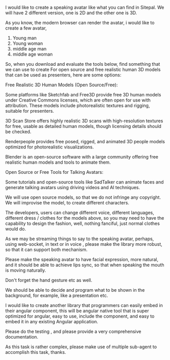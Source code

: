 I would like to create a speaking avatar like what you can find in Sitepal.
We will have 2 different version, one is 2D and the other one is 3D.

As you know, the modern browser can render the avatar, i would like to create a few avatar,
1) Young man
2) Young woman
3) middle age man
4) middle age woman

So, when you download and evaluate the tools below, find something that we can use to create 
For open source and free realistic human 3D models that can be used as presenters, here are some options:

Free Realistic 3D Human Models (Open Source/Free):

Some platforms like Sketchfab and Free3D provide free 3D human models under Creative Commons licenses, which are often open for use with attribution. These models include photorealistic textures and rigging, suitable for presenters.

3D Scan Store offers highly realistic 3D scans with high-resolution textures for free, usable as detailed human models, though licensing details should be checked.

Renderpeople provides free posed, rigged, and animated 3D people models optimized for photorealistic visualizations.

Blender is an open-source software with a large community offering free realistic human models and tools to animate them.

Open Source or Free Tools for Talking Avatars:

Some tutorials and open-source tools like SadTalker can animate faces and generate talking avatars using driving videos and AI techniques.

We will use open source models, so that we do not infringe any copyright. We will improvise the model, to create different characters. 

The developers, users can change different voice, different languages, different dress / clothes for the models above, so you may need to have the capability to design the fashion, well, nothing fanciful, just normal clothes would do.

As we may be streaming things to say to the speaking avatar, perhaps, using web-socket, in text or in voice , please make the library more robust, so that it can support both mechanism. 

Please make the speaking avatar to have facial expression, more natural, and it should be able to achieve lips sync, so that when speaking the mouth is moving naturally. 

Don't forget the hand gesture etc as well.

We should be able to decide and program what to be shown in the background, for example, like a presentation etc.

I would like to create another library that programmers can easily embed in their angular component, this will be angular native tool that is super optimized for angular, easy to use, include the component, and easy to embed it in any existing Angular application.


Please do the testing , and please provide a very comprehensive documentation.

As this task is rather complex, please make use of multiple sub-agent to accomplish this task, thanks.




